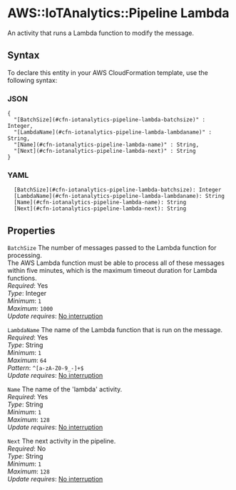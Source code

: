 # AWS::IoTAnalytics::Pipeline Lambda<a name="aws-properties-iotanalytics-pipeline-lambda"></a>

An activity that runs a Lambda function to modify the message\.

## Syntax<a name="aws-properties-iotanalytics-pipeline-lambda-syntax"></a>

To declare this entity in your AWS CloudFormation template, use the following syntax:

### JSON<a name="aws-properties-iotanalytics-pipeline-lambda-syntax.json"></a>

```
{
  "[BatchSize](#cfn-iotanalytics-pipeline-lambda-batchsize)" : Integer,
  "[LambdaName](#cfn-iotanalytics-pipeline-lambda-lambdaname)" : String,
  "[Name](#cfn-iotanalytics-pipeline-lambda-name)" : String,
  "[Next](#cfn-iotanalytics-pipeline-lambda-next)" : String
}
```

### YAML<a name="aws-properties-iotanalytics-pipeline-lambda-syntax.yaml"></a>

```
  [BatchSize](#cfn-iotanalytics-pipeline-lambda-batchsize): Integer
  [LambdaName](#cfn-iotanalytics-pipeline-lambda-lambdaname): String
  [Name](#cfn-iotanalytics-pipeline-lambda-name): String
  [Next](#cfn-iotanalytics-pipeline-lambda-next): String
```

## Properties<a name="aws-properties-iotanalytics-pipeline-lambda-properties"></a>

`BatchSize` <a name="cfn-iotanalytics-pipeline-lambda-batchsize"></a>
The number of messages passed to the Lambda function for processing\.  
The AWS Lambda function must be able to process all of these messages within five minutes, which is the maximum timeout duration for Lambda functions\.  
_Required_: Yes  
_Type_: Integer  
_Minimum_: `1`  
_Maximum_: `1000`  
_Update requires_: [No interruption](https://docs.aws.amazon.com/AWSCloudFormation/latest/UserGuide/using-cfn-updating-stacks-update-behaviors.html#update-no-interrupt)

`LambdaName` <a name="cfn-iotanalytics-pipeline-lambda-lambdaname"></a>
The name of the Lambda function that is run on the message\.  
_Required_: Yes  
_Type_: String  
_Minimum_: `1`  
_Maximum_: `64`  
_Pattern_: `^[a-zA-Z0-9_-]+$`  
_Update requires_: [No interruption](https://docs.aws.amazon.com/AWSCloudFormation/latest/UserGuide/using-cfn-updating-stacks-update-behaviors.html#update-no-interrupt)

`Name` <a name="cfn-iotanalytics-pipeline-lambda-name"></a>
The name of the 'lambda' activity\.  
_Required_: Yes  
_Type_: String  
_Minimum_: `1`  
_Maximum_: `128`  
_Update requires_: [No interruption](https://docs.aws.amazon.com/AWSCloudFormation/latest/UserGuide/using-cfn-updating-stacks-update-behaviors.html#update-no-interrupt)

`Next` <a name="cfn-iotanalytics-pipeline-lambda-next"></a>
The next activity in the pipeline\.  
_Required_: No  
_Type_: String  
_Minimum_: `1`  
_Maximum_: `128`  
_Update requires_: [No interruption](https://docs.aws.amazon.com/AWSCloudFormation/latest/UserGuide/using-cfn-updating-stacks-update-behaviors.html#update-no-interrupt)
